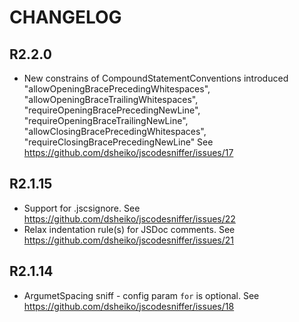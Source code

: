 # CHANGELOG

## R2.2.0
* New constrains of CompoundStatementConventions introduced
  "allowOpeningBracePrecedingWhitespaces", "allowOpeningBraceTrailingWhitespaces",
  "requireOpeningBracePrecedingNewLine", "requireOpeningBraceTrailingNewLine",
  "allowClosingBracePrecedingWhitespaces", "requireClosingBracePrecedingNewLine"
  See https://github.com/dsheiko/jscodesniffer/issues/17

## R2.1.15
* Support for .jscsignore. See https://github.com/dsheiko/jscodesniffer/issues/22
* Relax indentation rule(s) for JSDoc comments. See https://github.com/dsheiko/jscodesniffer/issues/21

## R2.1.14
* ArgumetSpacing sniff - config param `for` is optional. See https://github.com/dsheiko/jscodesniffer/issues/18